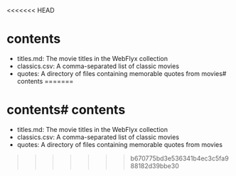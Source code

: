 <<<<<<< HEAD
# contents

- titles.md: The movie titles in the WebFlyx collection
- classics.csv: A comma-separated list of classic movies
- quotes: A directory of files containing memorable quotes from movies# contents
=======
# contents# contents

- titles.md: The movie titles in the WebFlyx collection
- classics.csv: A comma-separated list of classic movies
- quotes: A directory of files containing memorable quotes from movies
>>>>>>> b670775bd3e536341b4ec3c5fa988182d39bbe30
